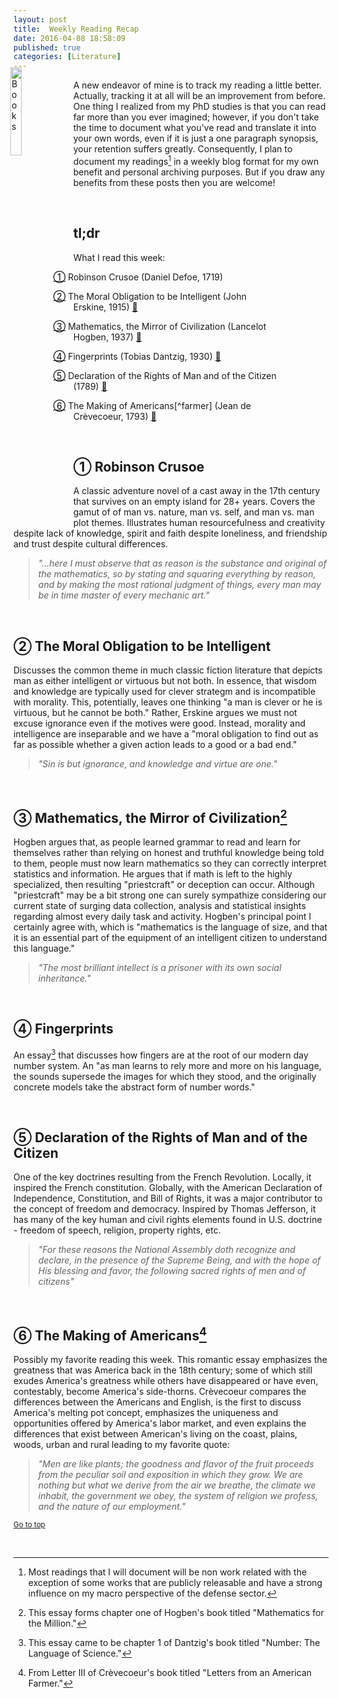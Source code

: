 ```yaml
---
layout: post
title:  Weekly Reading Recap
date: 2016-04-08 18:58:09
published: true
categories: [Literature]
---
```


<link rel="stylesheet" href="https://maxcdn.bootstrapcdn.com/font-awesome/4.5.0/css/font-awesome.min.css">

<STYLE TYPE="text/css"> 
<!-- 
.hangingindent {
  padding-left: 60px ;
  padding-right: 80px ;
  text-indent: -32px ;
}
--> 
</STYLE>

<a href="http://bradleyboehmke.github.io"><img src="http://www.free-icons-download.net/images/open-book-icon-92485.png" alt="Books" style="float:left; margin:-20px 5px -10px -5px; width: 19%; height: 19%;"></a>
A new endeavor of mine is to track my reading a little better. Actually, tracking it at all will be an improvement from before. One thing I realized from my PhD studies is that you can read far more than you ever imagined; however, if you don't take the time to document what you've read and translate it into your own words, even if it is just a one paragraph synopsis, your retention suffers greatly.  Consequently, I plan to document my readings[^readings] in a weekly blog format for my own benefit and personal archiving purposes.  But if you draw any benefits from these posts then you are welcome!
<!--more-->  


<br>

## tl;dr
What I read this week: 

<p class="hangingindent"><a href="#crusoe" style="color:black">&#9312;</a>  Robinson Crusoe (Daniel Defoe, 1719) <a href="http://www.amazon.com/Robinson-Crusoe-Daniel-Defoe/dp/150329238X"><i class="fa fa-book"></i></a> </p>

<p class="hangingindent"><a href="#obligation" style="color:black">&#9313;</a> The Moral Obligation to be Intelligent (John Erskine, 1915) <a href="http://keever.us/erskine.html">&#x1f4d5</a> </p>

<p class="hangingindent"><a href="#math" style="color:black">&#9314;</a> Mathematics, the Mirror of Civilization (Lancelot Hogben, 1937) <a href="http://www.amazon.com/Mathematics-Million-Lancelot-Hogben/dp/1291585451">&#x1f4d5</a></p>

<p class="hangingindent"><a href="#fingerprints" style="color:black">&#9315;</a> Fingerprints (Tobias Dantzig, 1930) <a href="https://docs.google.com/file/d/0B8ITLJi5y4TKNlFZdy1yUEwwZ0k/edit">&#x1f4d5</a> </p>

<p class="hangingindent"><a href="#declaration" style="color:black">&#9316;</a> Declaration of the Rights of Man and of the Citizen (1789) <a href="http://www1.curriculum.edu.au/ddunits/downloads/pdf/dec_of_rights.pdf">&#x1f4d5</a> </p>

<p class="hangingindent"><a href="#making" style="color:black">&#9317;</a> The Making of Americans[^farmer] (Jean de Cr&egrave;vecoeur, 1793) <a href="http://www.gutenberg.org/ebooks/4666">&#x1f4d5</a> </p>



<br>


<a name="crusoe"></a>

## &#9312; Robinson Crusoe

A classic adventure novel of a cast away in the 17th century that survives on an empty island for 28+ years. Covers the gamut of of man vs. nature, man vs. self, and man vs. man plot themes. Illustrates human resourcefulness and creativity despite lack of knowledge, spirit and faith despite loneliness, and friendship and trust despite cultural differences.

> *"...here I must observe that as reason is the substance and original of the mathematics, so by stating and squaring everything by reason, and by making the most rational judgment of things, every man may be in time master of every mechanic art."*

<br>

<a name="obligation"></a>

## &#9313; The Moral Obligation to be Intelligent

Discusses the common theme in much classic fiction literature that depicts man as either intelligent or virtuous but not both.  In essence, that wisdom and knowledge are typically used for clever strategm and is incompatible with morality. This, potentially, leaves one thinking "a man is clever or he is virtuous, but he cannot be both." Rather, Erskine argues we must not excuse ignorance even if the motives were good. Instead, morality and intelligence are inseparable and we have a "moral obligation to find out as far as possible whether a given action leads to a good or a bad end."

> *"Sin is but ignorance, and knowledge and virtue are one."*

<br>

<a name="math"></a>

## &#9314; Mathematics, the Mirror of Civilization[^mathematics] 

Hogben argues that, as people learned grammar to read and learn for themselves rather than relying on honest and truthful knowledge being told to them, people must now learn mathematics so they can correctly interpret statistics and information. He argues that if math is left to the highly specialized, then resulting "priestcraft" or deception can occur. Although "priestcraft" may be a bit strong one can surely sympathize considering our current state of surging data collection, analysis and statistical insights regarding almost every daily task and activity.  Hogben's principal point I certainly agree with, which is "mathematics is the language of size, and that it is an essential part of the equipment of an intelligent citizen to understand this language."

> *"The most brilliant intellect is a prisoner with its own social inheritance."*

<br>

<a name="fingerprints"></a>

## &#9315; Fingerprints

An essay[^number] that discusses how fingers are at the root of our modern day number system. An "as man learns to rely more and more on his language, the sounds supersede the images for which they stood, and the originally concrete models take the abstract form of number words."


<br>

<a name="declaration"></a>

## &#9316; Declaration of the Rights of Man and of the Citizen

One of the key doctrines resulting from the French Revolution. Locally, it inspired the French constitution. Globally, with the American Declaration of Independence, Constitution, and Bill of Rights, it was a major contributor to the concept of freedom and democracy. Inspired by Thomas Jefferson, it has many of the key human and civil rights elements found in U.S. doctrine - freedom of speech, religion, property rights, etc.

> *"For these reasons the National Assembly doth recognize and declare, in the presence of the Supreme Being, and with the hope of His blessing and favor, the following sacred rights of men and of citizens"*

<br>

<a name="making"></a>

## &#9317; The Making of Americans[^farmer]

Possibly my favorite reading this week. This romantic essay emphasizes the greatness that was America back in the 18th century; some of which still exudes America's greatness while others have disappeared or have even, contestably, become America's side-thorns. Cr&egrave;vecoeur compares the differences between the Americans and English, is the first to discuss America's melting pot concept, emphasizes the uniqueness and opportunities offered by America's labor market, and even explains the differences that exist between American's living on the coast, plains, woods, urban and rural leading to my favorite quote:

> *"Men are like plants; the goodness and flavor of the fruit proceeds from the peculiar soil and exposition in which they grow. We are nothing but what we derive from the air we breathe, the climate we inhabit, the government we obey, the system of religion we profess, and the nature of our employment."*

<small><a href="#">Go to top</a></small>

<br>

[^readings]: Most readings that I will document will be non work related with the exception of some works that are publicly releasable and have a strong influence on my macro perspective of the defense sector.
[^mathematics]: This essay forms chapter one of Hogben's book titled "Mathematics for the Million."
[^number]: This essay came to be chapter 1 of Dantzig's book titled "Number: The Language of Science."
[^farmer]: From Letter III of Cr&egrave;vecoeur's book titled "Letters from an American Farmer."
